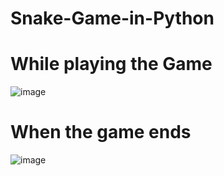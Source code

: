 # Snake-Game-in-Python
# While playing the Game

![image](https://user-images.githubusercontent.com/76903360/188927719-e4433450-e876-44fc-af34-460be6230f2a.png)
# When the game ends

![image](https://user-images.githubusercontent.com/76903360/188928003-44adf964-3e7d-47ac-9576-9f2b1746f42e.png)
